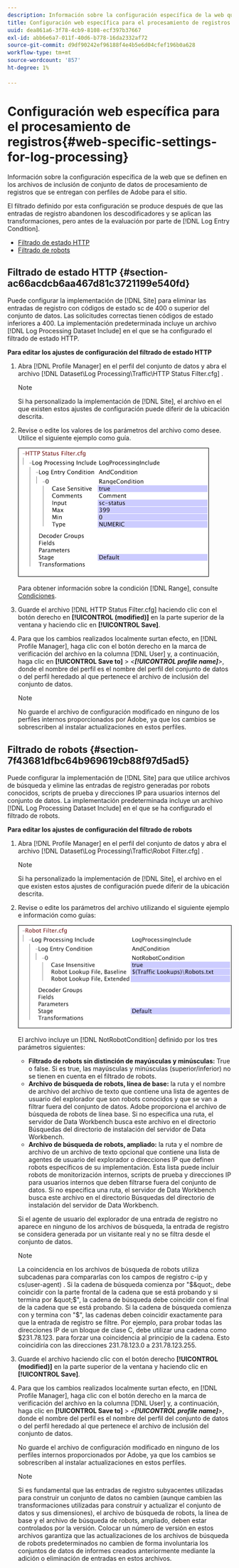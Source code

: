 ```yaml
---
description: Información sobre la configuración específica de la web que se definen en los archivos de inclusión de conjunto de datos de procesamiento de registros que se entregan con perfiles de Adobe para el sitio.
title: Configuración web específica para el procesamiento de registros
uuid: dea861a6-3f78-4cb9-8108-ecf397b37667
exl-id: abb6e6a7-011f-40d6-b778-16da2332af72
source-git-commit: d9df90242ef96188f4e4b5e6d04cfef196b0a628
workflow-type: tm+mt
source-wordcount: '857'
ht-degree: 1%

---
```


# Configuración web específica para el procesamiento de registros{#web-specific-settings-for-log-processing}

Información sobre la configuración específica de la web que se definen en los archivos de inclusión de conjunto de datos de procesamiento de registros que se entregan con perfiles de Adobe para el sitio.

El filtrado definido por esta configuración se produce después de que las entradas de registro abandonen los descodificadores y se aplican las transformaciones, pero antes de la evaluación por parte de [!DNL Log Entry Condition].

* [Filtrado de estado HTTP](../../../home/c-dataset-const-proc/c-config-web-data/c-web-spec-log-proc.md#section-ac66acdcb6aa467d81c3721199e540fd)
* [Filtrado de robots](../../../home/c-dataset-const-proc/c-config-web-data/c-web-spec-log-proc.md#section-7f43681dfbc64b969619cb88f97d5ad5)

## Filtrado de estado HTTP {#section-ac66acdcb6aa467d81c3721199e540fd}

Puede configurar la implementación de [!DNL Site] para eliminar las entradas de registro con códigos de estado sc de 400 o superior del conjunto de datos. Las solicitudes correctas tienen códigos de estado inferiores a 400. La implementación predeterminada incluye un archivo [!DNL Log Processing Dataset Include] en el que se ha configurado el filtrado de estado HTTP.

**Para editar los ajustes de configuración del filtrado de estado HTTP**

1. Abra [!DNL Profile Manager] en el perfil del conjunto de datos y abra el archivo [!DNL Dataset\Log Processing\Traffic\HTTP Status Filter.cfg] .

   >[!NOTE]
   >
   >Si ha personalizado la implementación de [!DNL Site], el archivo en el que existen estos ajustes de configuración puede diferir de la ubicación descrita.

1. Revise o edite los valores de los parámetros del archivo como desee. Utilice el siguiente ejemplo como guía.

   ![](assets/cfg_WebParameters_HTTPStatusFilter.png)

   Para obtener información sobre la condición [!DNL Range], consulte [Condiciones](../../../home/c-dataset-const-proc/c-conditions/c-abt-cond.md).

1. Guarde el archivo [!DNL HTTP Status Filter.cfg] haciendo clic con el botón derecho en **[!UICONTROL (modified)]** en la parte superior de la ventana y haciendo clic en **[!UICONTROL Save]**.

1. Para que los cambios realizados localmente surtan efecto, en [!DNL Profile Manager], haga clic con el botón derecho en la marca de verificación del archivo en la columna [!DNL User] y, a continuación, haga clic en **[!UICONTROL Save to]** > *&lt;**[!UICONTROL profile name]**>*, donde el nombre del perfil es el nombre del perfil del conjunto de datos o del perfil heredado al que pertenece el archivo de inclusión del conjunto de datos.

   >[!NOTE]
   >
   >No guarde el archivo de configuración modificado en ninguno de los perfiles internos proporcionados por Adobe, ya que los cambios se sobrescriben al instalar actualizaciones en estos perfiles.

## Filtrado de robots {#section-7f43681dfbc64b969619cb88f97d5ad5}

Puede configurar la implementación de [!DNL Site] para que utilice archivos de búsqueda y elimine las entradas de registro generadas por robots conocidos, scripts de prueba y direcciones IP para usuarios internos del conjunto de datos. La implementación predeterminada incluye un archivo [!DNL Log Processing Dataset Include] en el que se ha configurado el filtrado de robots.

**Para editar los ajustes de configuración del filtrado de robots**

1. Abra [!DNL Profile Manager] en el perfil del conjunto de datos y abra el archivo [!DNL Dataset\Log Processing\Traffic\Robot Filter.cfg] .

   >[!NOTE]
   >
   >Si ha personalizado la implementación de [!DNL Site], el archivo en el que existen estos ajustes de configuración puede diferir de la ubicación descrita.

1. Revise o edite los parámetros del archivo utilizando el siguiente ejemplo e información como guías:

   ![](assets/cfg_WebParameters_RobotFilter.png)

   El archivo incluye un [!DNL NotRobotCondition] definido por los tres parámetros siguientes:

   * **Filtrado de robots sin distinción de mayúsculas y minúsculas:** True o false. Si es true, las mayúsculas y minúsculas (superior/inferior) no se tienen en cuenta en el filtrado de robots.
   * **Archivo de búsqueda de robots, línea de base:** la ruta y el nombre de archivo del archivo de texto que contiene una lista de agentes de usuario del explorador que son robots conocidos y que se van a filtrar fuera del conjunto de datos. Adobe proporciona el archivo de búsqueda de robots de línea base. Si no especifica una ruta, el servidor de Data Workbench busca este archivo en el directorio Búsquedas del directorio de instalación del servidor de Data Workbench.
   * **Archivo de búsqueda de robots, ampliado:** la ruta y el nombre de archivo de un archivo de texto opcional que contiene una lista de agentes de usuario del explorador o direcciones IP que definen robots específicos de su implementación. Esta lista puede incluir robots de monitorización internos, scripts de prueba y direcciones IP para usuarios internos que deben filtrarse fuera del conjunto de datos. Si no especifica una ruta, el servidor de Data Workbench busca este archivo en el directorio Búsquedas del directorio de instalación del servidor de Data Workbench.

   Si el agente de usuario del explorador de una entrada de registro no aparece en ninguno de los archivos de búsqueda, la entrada de registro se considera generada por un visitante real y no se filtra desde el conjunto de datos.

   >[!NOTE]
   >
   >La coincidencia en los archivos de búsqueda de robots utiliza subcadenas para compararlas con los campos de registro c-ip y cs(user-agent) . Si la cadena de búsqueda comienza por &quot;$&quot;, debe coincidir con la parte frontal de la cadena que se está probando y si termina por &quot;$&quot;, la cadena de búsqueda debe coincidir con el final de la cadena que se está probando. Si la cadena de búsqueda comienza con y termina con &quot;$&quot;, las cadenas deben coincidir exactamente para que la entrada de registro se filtre. Por ejemplo, para probar todas las direcciones IP de un bloque de clase C, debe utilizar una cadena como $231.78.123. para forzar una coincidencia al principio de la cadena. Esto coincidiría con las direcciones 231.78.123.0 a 231.78.123.255.

1. Guarde el archivo haciendo clic con el botón derecho **[!UICONTROL (modified)]** en la parte superior de la ventana y haciendo clic en **[!UICONTROL Save]**.

1. Para que los cambios realizados localmente surtan efecto, en [!DNL Profile Manager], haga clic con el botón derecho en la marca de verificación del archivo en la columna [!DNL User] y, a continuación, haga clic en **[!UICONTROL Save to]** > *&lt;**[!UICONTROL profile name]**>*, donde el nombre del perfil es el nombre del perfil del conjunto de datos o del perfil heredado al que pertenece el archivo de inclusión del conjunto de datos.

   No guarde el archivo de configuración modificado en ninguno de los perfiles internos proporcionados por Adobe, ya que los cambios se sobrescriben al instalar actualizaciones en estos perfiles.

   >[!NOTE]
   >
   >Si es fundamental que las entradas de registro subyacentes utilizadas para construir un conjunto de datos no cambien (aunque cambien las transformaciones utilizadas para construir y actualizar el conjunto de datos y sus dimensiones), el archivo de búsqueda de robots, la línea de base y el archivo de búsqueda de robots, ampliado, deben estar controlados por la versión. Colocar un número de versión en estos archivos garantiza que las actualizaciones de los archivos de búsqueda de robots predeterminados no cambien de forma involuntaria los conjuntos de datos de informes creados anteriormente mediante la adición o eliminación de entradas en estos archivos.
